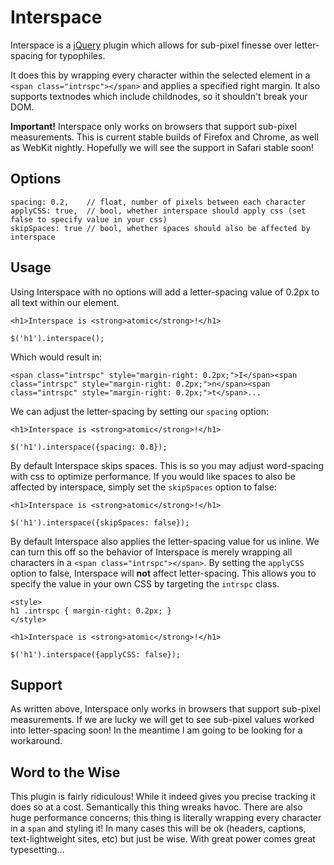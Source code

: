 Interspace
==========

Interspace is a [jQuery][1] plugin which allows for sub-pixel finesse over letter-spacing for typophiles.
  
It does this by wrapping every character within the selected element in a `<span class="intrspc"></span>` and applies a specified right margin. It also supports textnodes which include childnodes, so it shouldn't break your DOM.

**Important!** Interspace only works on browsers that support sub-pixel measurements. This is current stable builds of Firefox and Chrome, as well as WebKit nightly. Hopefully we will see the support in Safari stable soon!

Options
-------

    spacing: 0.2,    // float, number of pixels between each character
    applyCSS: true,  // bool, whether interspace should apply css (set false to specify value in your css)
    skipSpaces: true // bool, whether spaces should also be affected by interspace

Usage
-----

Using Interspace with no options will add a letter-spacing value of 0.2px to all text within our element.

    <h1>Interspace is <strong>atomic</strong>!</h1>

    $('h1').interspace();

Which would result in:

    <span class="intrspc" style="margin-right: 0.2px;">I</span><span class="intrspc" style="margin-right: 0.2px;">n</span><span class="intrspc" style="margin-right: 0.2px;">t</span>...

We can adjust the letter-spacing by setting our `spacing` option:

    <h1>Interspace is <strong>atomic</strong>!</h1>

    $('h1').interspace({spacing: 0.8});

By default Interspace skips spaces. This is so you may adjust word-spacing with css to optimize performance. If you would like spaces to also be affected by interspace, simply set the `skipSpaces` option to false:

    <h1>Interspace is <strong>atomic</strong>!</h1>

    $('h1').interspace({skipSpaces: false});

By default Interspace also applies the letter-spacing value for us inline. We can turn this off so the behavior of Interspace is merely wrapping all characters in a `<span class="intrspc"></span>`. By setting the `applyCSS` option to false, Interspace will **not** affect letter-spacing. This allows you to specify the value in your own CSS by targeting the `intrspc` class.

	<style>
	h1 .intrspc { margin-right: 0.2px; }
	</style>

    <h1>Interspace is <strong>atomic</strong>!</h1>

    $('h1').interspace({applyCSS: false});
    
Support
-------
As written above, Interspace only works in browsers that support sub-pixel measurements. If we are lucky we will get to see sub-pixel values worked into letter-spacing soon! In the meantime I am going to be looking for a workaround.

Word to the Wise
----------------
This plugin is fairly ridiculous! While it indeed gives you precise tracking it does so at a cost. Semantically this thing wreaks havoc. There are also huge performance concerns; this thing is literally wrapping every character in a `span` and styling it! In many cases this will be ok (headers, captions, text-lightweight sites, etc) but just be wise. With great power comes great typesetting…

[1]:http://jquery.com/

